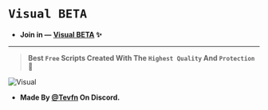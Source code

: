 # ``Visual BETA``
- **Join in —** **[Visual BETA](https://dsc.gg/visualontop) ✨**
---
> **Best ``Free`` Scripts Created With The ``Highest Quality`` And ``Protection`` 🪬**

![Visual](https://media.discordapp.net/attachments/1227897272969330730/1316175246964822170/ccca919e7533b381fa9f901f150f6f41.gif?ex=675b68b8&is=675a1738&hm=db943630a0b2eb7f033d69b2e1cab940ba8f6f958c916f2545d51846918d17fb&=&width=675&height=437)

- **Made By [@Tevfn](https://discord.com/users/1213487849547104269) On Discord.**
